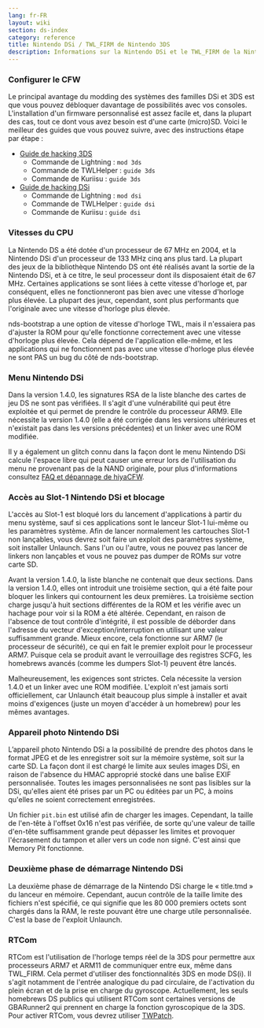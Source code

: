 ```yaml
---
lang: fr-FR
layout: wiki
section: ds-index
category: reference
title: Nintendo DSi / TWL_FIRM de Nintendo 3DS
description: Informations sur la Nintendo DSi et le TWL_FIRM de la Nintendo 3DS
---
```


### Configurer le CFW
Le principal avantage du modding des systèmes des familles DSi et 3DS est que vous pouvez débloquer davantage de possibilités avec vos consoles. L'installation d'un firmware personnalisé est assez facile et, dans la plupart des cas, tout ce dont vous avez besoin est d'une carte (micro)SD. Voici le meilleur des guides que vous pouvez suivre, avec des instructions étape par étape :

- [Guide de hacking 3DS](https://3ds.hacks.guide)
   - Commande de Lightning : `mod 3ds`
   - Commande de TWLHelper : `guide 3ds`
   - Commande de Kuriisu : `guide 3ds`
- [Guide de hacking DSi](https://dsi.cfw.guide)
   - Commande de Lightning : `mod dsi`
   - Commande de TWLHelper : `guide dsi`
   - Commande de Kuriisu : `guide dsi`

### Vitesses du CPU
La Nintendo DS a été dotée d'un processeur de 67 MHz en 2004, et la Nintendo DSi d'un processeur de 133 MHz cinq ans plus tard. La plupart des jeux de la bibliothèque Nintendo DS ont été réalisés avant la sortie de la Nintendo DSi, et à ce titre, le seul processeur dont ils disposaient était de 67 MHz. Certaines applications se sont liées à cette vitesse d'horloge et, par conséquent, elles ne fonctionneront pas bien avec une vitesse d'horloge plus élevée. La plupart des jeux, cependant, sont plus performants que l'originale avec une vitesse d'horloge plus élevée.

nds-bootstrap a une option de vitesse d'horloge TWL, mais il n'essaiera pas d'ajuster la ROM pour qu'elle fonctionne correctement avec une vitesse d'horloge plus élevée. Cela dépend de l'application elle-même, et les applications qui ne fonctionnent pas avec une vitesse d'horloge plus élevée ne sont PAS un bug du côté de nds-bootstrap.

### Menu Nintendo DSi
Dans la version 1.4.0, les signatures RSA de la liste blanche des cartes de jeu DS ne sont pas vérifiées. Il s'agit d'une vulnérabilité qui peut être exploitée et qui permet de prendre le contrôle du processeur ARM9. Elle nécessite la version 1.4.0 (elle a été corrigée dans les versions ultérieures et n'existait pas dans les versions précédentes) et un linker avec une ROM modifiée.

Il y a également un glitch connu dans la façon dont le menu Nintendo DSi calcule l'espace libre qui peut causer une erreur lors de l'utilisation du menu ne provenant pas de la NAND originale, pour plus d'informations consultez [FAQ et dépannage de hiyaCFW](../hiyacfw/faq#le-bug-de-lespace-libre).

### Accès au Slot-1 Nintendo DSi et blocage
L'accès au Slot-1 est bloqué lors du lancement d'applications à partir du menu système, sauf si ces applications sont le lanceur Slot-1 lui-même ou les paramètres système. Afin de lancer normalement les cartouches Slot-1 non lançables, vous devrez soit faire un exploit des paramètres système, soit installer Unlaunch. Sans l'un ou l'autre, vous ne pouvez pas lancer de linkers non lançables et vous ne pouvez pas dumper de ROMs sur votre carte SD.

Avant la version 1.4.0, la liste blanche ne contenait que deux sections. Dans la version 1.4.0, elles ont introduit une troisième section, qui a été faite pour bloquer les linkers qui contournent les deux premières. La troisième section charge jusqu'à huit sections différentes de la ROM et les vérifie avec un hachage pour voir si la ROM a été altérée. Cependant, en raison de l'absence de tout contrôle d'intégrité, il est possible de déborder dans l'adresse du vecteur d'exception/interruption en utilisant une valeur suffisamment grande. Mieux encore, cela fonctionne sur ARM7 (le processeur de sécurité), ce qui en fait le premier exploit pour le processeur ARM7. Puisque cela se produit avant le verrouillage des registres SCFG, les homebrews avancés (comme les dumpers Slot-1) peuvent être lancés.

Malheureusement, les exigences sont strictes. Cela nécessite la version 1.4.0 et un linker avec une ROM modifiée. L'exploit n'est jamais sorti officiellement, car Unlaunch était beaucoup plus simple à installer et avait moins d'exigences (juste un moyen d'accéder à un homebrew) pour les mêmes avantages.

### Appareil photo Nintendo DSi
L’appareil photo Nintendo DSi a la possibilité de prendre des photos dans le format JPEG et de les enregistrer soit sur la mémoire système, soit sur la carte SD. La façon dont il est chargé le limite aux seules images DSi, en raison de l'absence du HMAC approprié stocké dans une balise EXIF personnalisée. Toutes les images personnalisées ne sont pas lisibles sur la DSi, qu'elles aient été prises par un PC ou éditées par un PC, à moins qu'elles ne soient correctement enregistrées.

Un fichier `pit.bin` est utilisé afin de charger les images. Cependant, la taille de l'en-tête à l'offset 0x16 n'est pas vérifiée, de sorte qu'une valeur de taille d'en-tête suffisamment grande peut dépasser les limites et provoquer l'écrasement du tampon et aller vers un code non signé. C'est ainsi que Memory Pit fonctionne.

### Deuxième phase de démarrage Nintendo DSi
La deuxième phase de démarrage de la Nintendo DSi charge le « title.tmd » du lanceur en mémoire. Cependant, aucun contrôle de la taille limite des fichiers n'est spécifié, ce qui signifie que les 80 000 premiers octets sont chargés dans la RAM, le reste pouvant être une charge utile personnalisée. C'est la base de l'exploit Unlaunch.

### RTCom
RTCom est l'utilisation de l'horloge temps réel de la 3DS pour permettre aux processeurs ARM7 et ARM11 de communiquer entre eux, même dans TWL_FIRM. Cela permet d'utiliser des fonctionnalités 3DS en mode DS(i). Il s'agit notamment de l'entrée analogique du pad circulaire, de l'activation du plein écran et de la prise en charge du gyroscope. Actuellement, les seuls homebrews DS publics qui utilisent RTCom sont certaines versions de GBARunner2 qui prennent en charge la fonction gyroscopique de la 3DS. Pour activer RTCom, vous devrez utiliser [TWPatch](https://gbatemp.net/threads/542694/).
